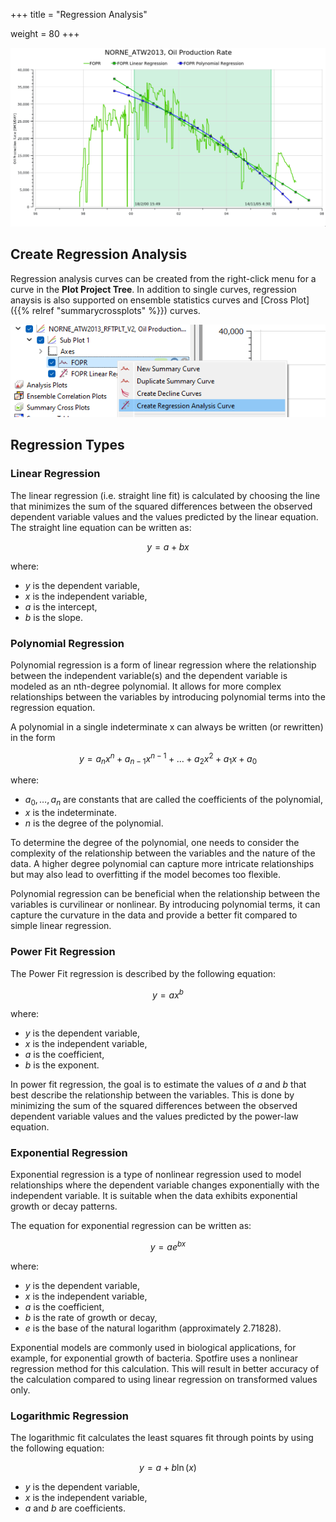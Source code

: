 +++
title = "Regression Analysis"

weight = 80
+++


![](/images/plot-window/RegressionAnalysis.png)


## Create Regression Analysis

Regression analysis curves can be created from the right-click menu for a curve in the **Plot Project Tree**. In addition to single curves, regression anaysis is also supported on ensemble statistics curves and [Cross Plot]({{% relref "summarycrossplots" %}}) curves.



![](/images/plot-window/RegressionAnalysis_create.png)


## Regression Types


### Linear Regression

The linear regression (i.e. straight line fit) is calculated by choosing the line that minimizes the sum of the squared differences between the observed dependent variable values and the values predicted by the linear equation. The straight line equation can be written as:

$$ y = a + bx $$

where:
- $y$ is the dependent variable,
- $x$ is the independent variable,
- $a$ is the intercept,
- $b$ is the slope.


### Polynomial Regression

Polynomial regression is a form of linear regression where the relationship between the independent variable(s) and the dependent variable is modeled as an nth-degree polynomial. It allows for more complex relationships between the variables by introducing polynomial terms into the regression equation.


A polynomial in a single indeterminate x can always be written (or rewritten) in the form

$$ y = a_{n}x^n + a_{n-1}x^{n-1} + \dots + a_{2}x^{2}+a_{1}x+a_{0} $$

where:
- $a_0 , \ldots, a_n$ are constants that are called the coefficients of the polynomial,
- $x$ is the indeterminate.
- $n$ is the degree of the polynomial.

To determine the degree of the polynomial, one needs to consider the complexity of the relationship between the variables and the nature of the data. A higher degree polynomial can capture more intricate relationships but may also lead to overfitting if the model becomes too flexible.

Polynomial regression can be beneficial when the relationship between the variables is curvilinear or nonlinear. By introducing polynomial terms, it can capture the curvature in the data and provide a better fit compared to simple linear regression.


### Power Fit Regression

The Power Fit regression is described by the following equation:

$$ y = ax^b $$

where:
- $y$ is the dependent variable, 
- $x$ is the independent variable, 
- $a$ is the coefficient,
- $b$ is the exponent.

In power fit regression, the goal is to estimate the values of $a$ and $b$ that best describe the relationship between the variables. This is done by minimizing the sum of the squared differences between the observed dependent variable values and the values predicted by the power-law equation.


### Exponential Regression

Exponential regression is a type of nonlinear regression used to model relationships where the dependent variable changes exponentially with the independent variable. It is suitable when the data exhibits exponential growth or decay patterns.

The equation for exponential regression can be written as:

$$ y = ae^{bx} $$

where:
- $y$ is the dependent variable, 
- $x$ is the independent variable, 
- $a$ is the coefficient,
- $b$ is the rate of growth or decay, 
- $e$ is the base of the natural logarithm (approximately 2.71828).

Exponential models are commonly used in biological applications, for example, for exponential growth of bacteria. Spotfire uses a nonlinear regression method for this calculation. This will result in better accuracy of the calculation compared to using linear regression on transformed values only.


### Logarithmic Regression

The logarithmic fit calculates the least squares fit through points by using the following equation:

$$ y = a + b \ln( x ) $$

- $y$ is the dependent variable, 
- $x$ is the independent variable, 
- $a$ and $b$ are coefficients.
